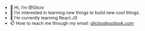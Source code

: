 - 👋 Hi, I’m @Glicio
- 👀 I’m interested in learning new things to build new cool things.
- 🌱 I’m currently learning React.JS
- 📫 How to reach me through my email: glicioo@outlook.com
